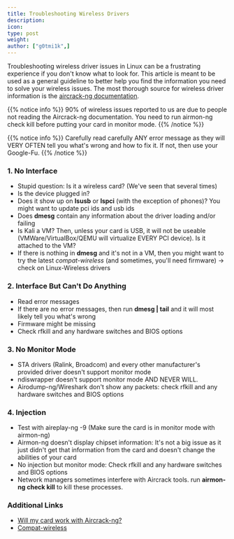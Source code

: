 ```yaml
---
title: Troubleshooting Wireless Drivers
description:
icon:
type: post
weight:
author: ["g0tmi1k",]
---
```


Troubleshooting wireless driver issues in Linux can be a frustrating experience if you don't know what to look for. This article is meant to be used as a general guideline to better help you find the information you need to solve your wireless issues. The most thorough source for wireless driver information is the [aircrack-ng documentation](http://www.aircrack-ng.org/documentation.html).

{{% notice info %}}
90% of wireless issues reported to us are due to people not reading the Aircrack-ng documentation. You need to run airmon-ng check kill before putting your card in monitor mode.
{{% /notice %}}

{{% notice info %}}
Carefully read carefully ANY error message as they will VERY OFTEN tell you what's wrong and how to fix it. If not, then use your Google-Fu.
{{% /notice %}}

### 1. No Interface

* Stupid question: Is it a wireless card? (We've seen that several times)
* Is the device plugged in?
* Does it show up on **lsusb** or **lspci** (with the exception of phones)? You might want to update pci ids and usb ids
* Does **dmesg** contain any information about the driver loading and/or failing
* Is Kali a VM? Then, unless your card is USB, it will not be useable (VMWare/VirtualBox/QEMU will virtualize EVERY PCI device). Is it attached to the VM?
* If there is nothing in **dmesg** and it's not in a VM, then you might want to try the latest _compat-wireless_ (and sometimes, you'll need firmware) -> check on Linux-Wireless drivers

### 2. Interface But Can't Do Anything

* Read error messages
* If there are no error messages, then run **dmesg | tail** and it will most likely tell you what's wrong
* Firmware might be missing
* Check rfkill and any hardware switches and BIOS options

### 3. No Monitor Mode

* STA drivers (Ralink, Broadcom) and every other manufacturer's provided driver doesn't support monitor mode
* ndiswrapper doesn't support monitor mode AND NEVER WILL.
* Airodump-ng/Wireshark don't show any packets: check rfkill and any hardware switches and BIOS options

### 4. Injection

* Test with aireplay-ng -9 (Make sure the card is in monitor mode with airmon-ng)
* Airmon-ng doesn't display chipset information: It's not a big issue as it just didn't get that information from the card and doesn't change the abilities of your card
* No injection but monitor mode: Check rfkill and any hardware switches and BIOS options
* Network managers sometimes interfere with Aircrack tools. run **airmon-ng check kill** to kill these processes.

### Additional Links

* [Will my card work with Aircrack-ng?](http://aircrack-ng.blogspot.com/2012/10/will-my-card-work-with-aircrack-ng.html)
* [Compat-wireless](http://aircrack-ng.blogspot.com/2012/03/compat-wireless.html)
